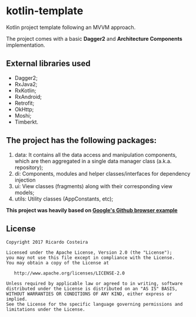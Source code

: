 # kotlin-template
Kotlin project template following an MVVM approach.

The project comes with a basic **Dagger2** and **Architecture Components** implementation.

## External libraries used
* Dagger2;
* RxJava2;
* RxKotlin;
* RxAndroid;
* Retrofit;
* OkHttp;
* Moshi;
* Timberkt.

## The project has the following packages:

1. data: It contains all the data access and manipulation components, which are then aggregated in a single data manager class (a.k.a. repository);
2. di: Components, modules and helper classes/interfaces for dependency injection
3. ui: View classes (fragments) along with their corresponding view models;
4. utils: Utility classes (AppConstants, etc);



**This project was heavily based on [Google's Github browser example](https://github.com/googlesamples/android-architecture-components/tree/master/GithubBrowserSample)**

## License
```
Copyright 2017 Ricardo Costeira

Licensed under the Apache License, Version 2.0 (the "License");
you may not use this file except in compliance with the License.
You may obtain a copy of the License at

   http://www.apache.org/licenses/LICENSE-2.0

Unless required by applicable law or agreed to in writing, software
distributed under the License is distributed on an "AS IS" BASIS,
WITHOUT WARRANTIES OR CONDITIONS OF ANY KIND, either express or implied.
See the License for the specific language governing permissions and
limitations under the License.
```

